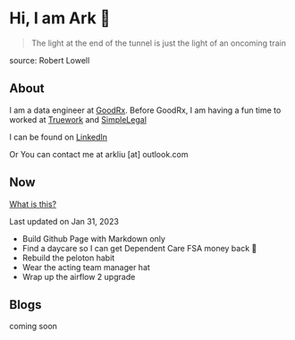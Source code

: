 # Hi, I am Ark :wave:

> The light at the end of the tunnel is just the light of an oncoming train

source: Robert Lowell
## About

I am a data engineer at [GoodRx](https://www.goodrx.com/). Before GoodRx, I am having a fun time to worked at [Truework](https://www.truework.com/) and [SimpleLegal](https://www.simplelegal.com/)

I can be found on [LinkedIn](https://www.linkedin.com/in/ark-liu/)

Or You can contact me at arkliu [at] outlook.com

## Now

[What is this?](https://nownownow.com/about)

Last updated on Jan 31, 2023

- Build Github Page with Markdown only
- Find a daycare so I can get Dependent Care FSA money back :money_with_wings:
- Rebuild the peloton habit
- Wear the acting team manager hat
- Wrap up the airflow 2 upgrade

## Blogs

coming soon
